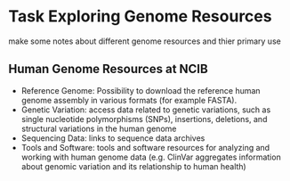 # Task Exploring Genome Resources
make some notes about different genome resources and thier primary use

## Human Genome Resources at NCIB
- Reference Genome: Possibility to download the reference human genome assembly in various formats (for example FASTA). 
- Genetic Variation:  access data related to genetic variations, such as single nucleotide polymorphisms (SNPs), insertions, deletions, and structural variations in the human genome
-  Sequencing Data: links to sequence data archives 
- Tools and Software: tools and software resources for analyzing and working with human genome data (e.g. ClinVar aggregates information about genomic variation and its relationship to human health)
